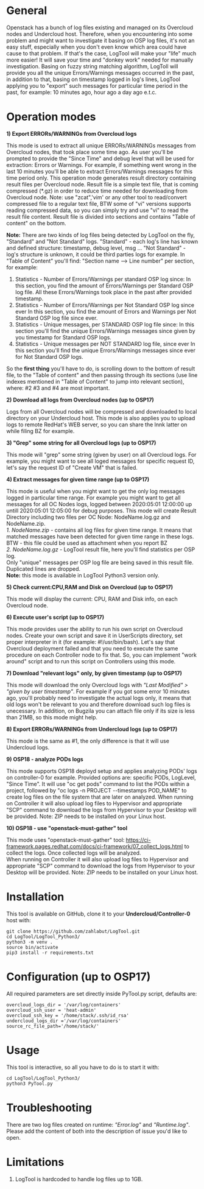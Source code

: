 # General
Openstack has a bunch of log files existing and managed on its Overcloud nodes and Undercloud host.
Therefore, when you encountering into some problem and might want to investigate it basing on OSP log files, it's not
an easy stuff, especially when you don't even know which area could have cause to that problem.
If that's the case, LogTool will make your "life" much more easier!
It will save your time and "donkey work" needed for manually investigation.
Basing on fuzzy string matching algorithm, LogToll will provide you all the unique Errors/Warnings messages occurred in the past,
in addition to that, basing on timestamp logged in log's lines, LogTool applying you to "export" such messages for
particular time period in the past, for example: 10 minutes ago, hour ago a day ago e.t.c.

# Operation modes
**1) Export ERRORs/WARNINGs from Overcloud logs**

This mode is used to extract all unique ERRORs/WARNINGs messages from Overcloud nodes, that took place some time ago.
As user you'll be prompted to provide the "Since Time" and debug level that will be used for extraction: Errors or Warnings.
For example, if something went wrong in the last 10 minutes you'll be able to extract Errors/Warnings messages for this time period only.
This operation mode generates result directory containing result files per Overcloud node.
Result file is a simple text file, that is coming compressed (*.gz) in order to reduce time needed for downloading from Overcloud node.
Note: use "zcat",'vim' or any other tool to read/convert compressed file to a regular text file, BTW some of "vi" versions supports reading
compressed data, so you can simply try and use "vi" to read the result file content.
Result file is divided into sections and contains "Table of content" on the bottom.

**Note:**
There are two kinds of log files being detected by LogTool on the fly, "Standard" and "Not Standard" logs.
"Standard" - each log's line has known and defined structure: timestamp, debug level, msg ...
"Not Standard" - log's structure is unknown, it could be third parties logs for example.
In "Table of Content" you'll find: "Section name --> Line number" per section, for example:

1) Statistics - Number of Errors/Warnings per standard OSP log since: <Given Timestamp>
   In this section, you find the amount of Errors/Warnings per Standard OSP log file.
   All these Errors/Warnings took place in the past after provided timestamp.
2) Statistics - Number of Errors/Warnings per Not Standard OSP log since ever
   In this section, you find the amount of Errors and Warnings per Not Standard OSP log file since ever.
3) Statistics - Unique messages, per STANDARD OSP log file since: <Given Timestamp>
   In this section you'll find the unique Errors/Warnings messages since given by you timestamp for Standard OSP logs.
4) Statistics - Unique messages per NOT STANDARD log file, since ever
   In this section you'll find the unique Errors/Warnings messages since ever for Not Standard OSP logs.

So the **first thing** you'll have to do, is scrolling down to the bottom of result file, to the "Table of content" and then passing through
its sections (use line indexes mentioned in "Table of Content" to jump into relevant section), where: #2 #3 and #4 are most important.

**2) Download all logs from Overcloud nodes (up to OSP17)**

Logs from all Overcloud nodes will be compressed and downloaded to local directory on your Undercloud host.
This mode is also applies you to upload logs to remote RedHat's WEB server, so you can share the
lnnk latter on while filing BZ for example.

**3) "Grep" some string for all Overcloud logs (up to OSP17)**

This mode will "grep" some string (given by user) on all Overcloud logs. For example, you might want to see all loged messages for specific request ID, let's say the request ID of "Create VM" that is failed.

**4) Extract messages for given time range (up to OSP17)**

This mode is useful when you might want to get the only log messages logged in particular time range.
For example you might want to get all messages for all OC Nodes logs, logged between 2020:05:01 12:00:00 up untill 2020:05:01 12:05:00 for debug purposes.
This mode will create Result Directory including two files per OC Node: NodeName.log.gz and NodeName.zip.
<br/>    _1. NodeName.zip_ - contains all log files for given time range. It means that matched messages have been detected for given time range in these logs.
BTW - this file could be used as attachment when you report BZ
<br/>    _2. NodeName.log.gz_ - LogTool result file, here you'll find statistics per OSP log.<br/>
Only "unique" messages per OSP log file are being saved in this result file. Duplicated lines are dropped.<br/>
**Note:** this mode is available in LogTool Python3 version only.


**5) Check current:CPU,RAM and Disk on Overcloud (up to OSP17)**

This mode will display the current: CPU, RAM and Disk info, on each Overcloud node.

**6) Execute user's script (up to OSP17)**

This mode provides user the ability to run his own script on Overcloud nodes.
Create your own script and save it in UserScripts directory, set proper interpreter in it (for example: #!/usr/bin/bash).
Let's say that Overcloud deployment failed and that you need to execute the same procedure on each Controller node to fix that.
So, you can implement "work around" script and to run this script on Controllers using this mode.

**7) Download "relevant logs" only, by given timestamp (up to OSP17)**

This mode will download the only Overcloud logs with *"Last Modified" > "given by user timestamp"*.
For example if you got some error 10 minutes ago, you'll probably need to investigate the actual logs only, it means that old logs won't be relevant to you and therefore download such log files is unecessary.
In addition, on Bugzila you can attach file only if its size is less than 21MB, so this mode might help.

**8) Export ERRORs/WARNINGs from Undercloud logs (up to OSP17)**

This mode is the same as #1, the only difference is that it will use Undercloud logs.

**9) OSP18 - analyze PODs logs**

This mode supports OSP18 deployd setup and applies analyzing PODs' logs on controller-0 for example.
Provided options are: specific PODs, LogLevel, "Since Time".
It will use "oc get pods" command to list the PODs within a project, followed by "oc logs -n PROJECT --timestamps POD_NAME"
to create log files on the file system that are later on analyzed.
When running on Controller it will also upload log files to Hypervisor and appropriate "SCP" command to download 
the logs from Hypervisor to your Desktop will be provided. Note: ZIP needs to be installed on your Linux host.

**10) OSP18 - use "openstack-must-gather" tool**

This mode uses "openstack-must-gather" tool:
https://ci-framework.pages.redhat.com/docs/ci-framework/07_collect_logs.html
to collect the logs. Once collected logs will be analyzed.  
When running on Controller it will also upload log files to Hypervisor and appropriate "SCP" command to download 
the logs from Hypervisor to your Desktop will be provided. Note: ZIP needs to be installed on your Linux host.


# Installation
This tool is available on GitHub, clone it to your **Undercloud/Controller-0** host with:

    git clone https://github.com/zahlabut/LogTool.git
    cd LogTool/LogTool_Python3/
    python3 -m venv .
    source bin/activate
    pip3 install -r requirements.txt 

# Configuration (up to OSP17)
All required parameters are set directly inside PyTool.py script, defaults are:

    overcloud_logs_dir = '/var/log/containers'
    overcloud_ssh_user = 'heat-admin'
    overcloud_ssh_key = '/home/stack/.ssh/id_rsa'
    undercloud_logs_dir ='/var/log/containers'
    source_rc_file_path='/home/stack/'


# Usage
This tool is interactive, so all you have to do is to start it with:

    cd LogTool/LogTool_Python3/
    python3 PyTool.py


# Troubleshooting
There are two log files created on runtime: _"Error.log"_ and _"Runtime.log"_.
Please add the content of both into the description of issue you'd like to open.


# Limitations
1) LogTool is hardcoded to handle log files up to 1GB.
